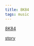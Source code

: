 ```yaml
---
title: 8K84
tags: music
---
```


[8K84](https://en.wikipedia.org/wiki/UR-100)

[story](https://web.archive.org/web/20060510203229/http://www.new-factoria.ru/missile/wobb/8k84/8k84.shtml)
